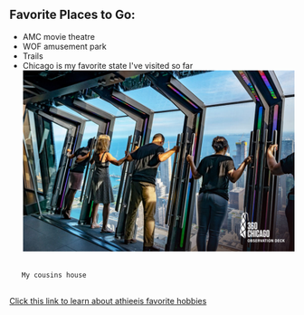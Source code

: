 <div class="favorite-places-section">
  <h2>Favorite Places to Go:</h2>
  <ul>
    <li>AMC movie theatre</li>
    <li>WOF amusement park</li>
    <li>Trails</li>
    <li>Chicago is my favorite state I've visited so far</li>
    <img src="chicago.jpeg" alt="A beautiful image">
  </ul>
</div>
<pre>
  <code>
   My cousins house
  </code>
</pre>
<a href="futuregoals.md">Click this link to learn about athieeis favorite hobbies</a>
